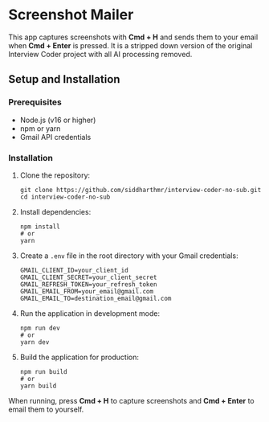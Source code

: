 # Screenshot Mailer

This app captures screenshots with **Cmd + H** and sends them to your email when **Cmd + Enter** is pressed. It is a stripped down version of the original Interview Coder project with all AI processing removed.

## Setup and Installation

### Prerequisites

- Node.js (v16 or higher)
- npm or yarn
- Gmail API credentials

### Installation

1. Clone the repository:
   ```
   git clone https://github.com/siddharthmr/interview-coder-no-sub.git
   cd interview-coder-no-sub
   ```
2. Install dependencies:
   ```
   npm install
   # or
   yarn
   ```
3. Create a `.env` file in the root directory with your Gmail credentials:
   ```
   GMAIL_CLIENT_ID=your_client_id
   GMAIL_CLIENT_SECRET=your_client_secret
   GMAIL_REFRESH_TOKEN=your_refresh_token
   GMAIL_EMAIL_FROM=your_email@gmail.com
   GMAIL_EMAIL_TO=destination_email@gmail.com
   ```
4. Run the application in development mode:
   ```
   npm run dev
   # or
   yarn dev
   ```
5. Build the application for production:
   ```
   npm run build
   # or
   yarn build
   ```

When running, press **Cmd + H** to capture screenshots and **Cmd + Enter** to email them to yourself.
